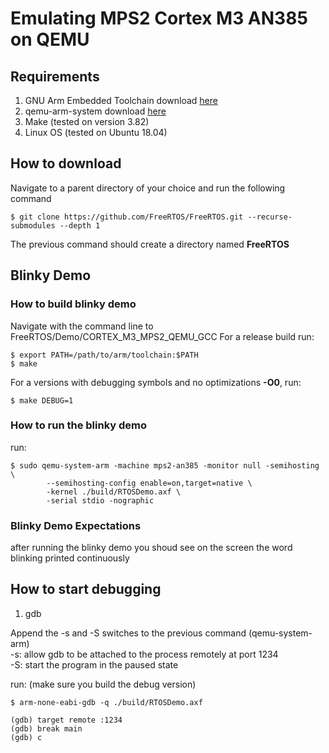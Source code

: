 # Emulating MPS2 Cortex M3 AN385 on QEMU

## Requirements
1. GNU Arm Embedded Toolchain download [here](https://developer.arm.com/tools-and-software/open-source-software/developer-tools/gnu-toolchain/gnu-rm/downloads)
3. qemu-arm-system download [here](https://www.qemu.org/download)
2. Make (tested on version 3.82)
4. Linux OS (tested on Ubuntu 18.04)

## How to download
Navigate to a parent directory of your choice and run the following command
```
$ git clone https://github.com/FreeRTOS/FreeRTOS.git --recurse-submodules --depth 1
```
The previous command should create a directory named **FreeRTOS**

## Blinky Demo
### How to build blinky demo
Navigate with the command line to FreeRTOS/Demo/CORTEX\_M3\_MPS2\_QEMU\_GCC
For a release build run:

```
$ export PATH=/path/to/arm/toolchain:$PATH
$ make
```
For a versions with debugging symbols and no optimizations **-O0**, run:
```
$ make DEBUG=1
```

### How to run the blinky demo
run:
```
$ sudo qemu-system-arm -machine mps2-an385 -monitor null -semihosting \
        --semihosting-config enable=on,target=native \
        -kernel ./build/RTOSDemo.axf \
        -serial stdio -nographic
```
### Blinky Demo Expectations
after running the blinky demo you shoud see on the screen the word blinking
printed continuously


## How to start debugging
1. gdb
<P>
Append the -s and -S switches to the previous command (qemu-system-arm)<br>
-s: allow gdb to be attached to the process remotely at port 1234 <br>
-S: start the program in the paused state <br>

run: (make sure you build the debug version)
```
$ arm-none-eabi-gdb -q ./build/RTOSDemo.axf

(gdb) target remote :1234
(gdb) break main
(gdb) c
```
